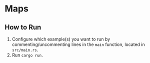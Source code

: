 # Maps

## How to Run

1. Configure which example(s) you want to run by commenting/uncommenting lines in the `main` function, located in `src/main.rs`.
2. Run `cargo run`.